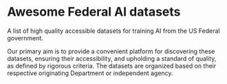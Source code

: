 # Awesome Federal AI datasets

A list of high quality accessible datasets for training AI from the US Federal government.

Our primary aim is to provide a convenient platform for discovering these datasets, ensuring their accessibility, and upholding a standard of quality, as defined by rigorous criteria. The datasets are organized based on their respective originating Department or independent agency.
